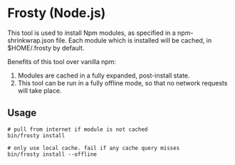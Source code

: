 Frosty (Node.js)
================

This tool is used to install Npm modules, as specified in a npm-shrinkwrap.json
file. Each module which is installed will be cached, in $HOME/.frosty by default.

Benefits of this tool over vanilla npm:

1. Modules are cached in a fully expanded, post-install state.
2. This tool can be run in a fully offline mode, so that no network requests will take place.

## Usage
```
# pull from internet if module is not cached
bin/frosty install

# only use local cache. fail if any cache query misses
bin/frosty install --offline
```

